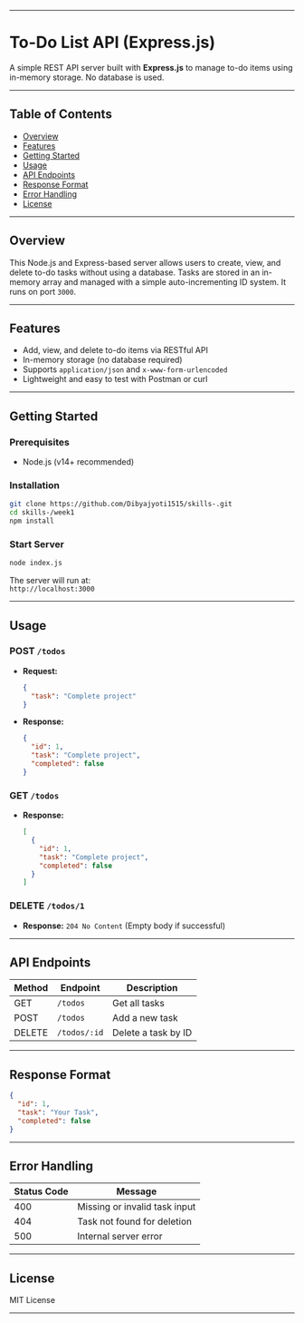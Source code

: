 
---

# To-Do List API (Express.js)

A simple REST API server built with **Express.js** to manage to-do items using in-memory storage. No database is used.

---

## Table of Contents

- [Overview](#overview)  
- [Features](#features)  
- [Getting Started](#getting-started)  
- [Usage](#usage)  
- [API Endpoints](#api-endpoints)  
- [Response Format](#response-format)  
- [Error Handling](#error-handling)  
- [License](#license)

---

## Overview

This Node.js and Express-based server allows users to create, view, and delete to-do tasks without using a database. Tasks are stored in an in-memory array and managed with a simple auto-incrementing ID system. It runs on port `3000`.

---

## Features

- Add, view, and delete to-do items via RESTful API
- In-memory storage (no database required)
- Supports `application/json` and `x-www-form-urlencoded`
- Lightweight and easy to test with Postman or curl

---

## Getting Started

### Prerequisites

- Node.js (v14+ recommended)

### Installation

```bash
git clone https://github.com/Dibyajyoti1515/skills-.git
cd skills-/week1
npm install
```

### Start Server

```bash
node index.js
```

The server will run at:  
`http://localhost:3000`

---

## Usage

###  POST `/todos`
- **Request:**
  ```json
  {
    "task": "Complete project"
  }
  ```
- **Response:**
  ```json
  {
    "id": 1,
    "task": "Complete project",
    "completed": false
  }
  ```

###  GET `/todos`
- **Response:**
  ```json
  [
    {
      "id": 1,
      "task": "Complete project",
      "completed": false
    }
  ]
  ```

###  DELETE `/todos/1`
- **Response:** `204 No Content` (Empty body if successful)

---

## API Endpoints

| Method | Endpoint         | Description              |
|--------|------------------|--------------------------|
| GET    | `/todos`         | Get all tasks            |
| POST   | `/todos`         | Add a new task           |
| DELETE | `/todos/:id`     | Delete a task by ID      |

---

## Response Format

```json
{
  "id": 1,
  "task": "Your Task",
  "completed": false
}
```

---

## Error Handling

| Status Code | Message                         |
|-------------|----------------------------------|
| 400         | Missing or invalid task input    |
| 404         | Task not found for deletion      |
| 500         | Internal server error            |

---

## License

MIT License

---
